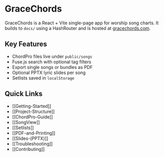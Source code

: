 # GraceChords

GraceChords is a React + Vite single-page app for worship song charts. It builds to `docs/` using a HashRouter and is hosted at [gracechords.com](https://gracechords.com).

## Key Features
- ChordPro files live under `public/songs`
- Fuse.js search with optional tag filters
- Export single songs or bundles as PDF
- Optional PPTX lyric slides per song
- Setlists saved in `localStorage`

## Quick Links
- [[Getting-Started]]
- [[Project-Structure]]
- [[ChordPro-Guide]]
- [[SongView]]
- [[Setlists]]
- [[PDF-and-Printing]]
- [[Slides-(PPTX)]]
- [[Troubleshooting]]
- [[Contributing]]

